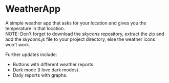 # WeatherApp
A simple weather app that asks for your location and gives you the temperature in that location.
<br>
NOTE: Don't forget to download the <i>skycons</i> repository, extract the zip and add the <i>skycons.js</i> file to your project directory, else the weather icons won't work.

Further updates include:
<ul>
  <li>Buttons with different weather reports.</li>
  <li>Dark mode (I love dark modes).</li>
  <li>Daily reports with graphs.</li>
</ul>

